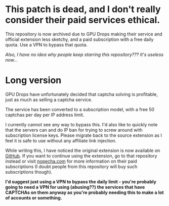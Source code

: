# This patch is dead, and I don't really consider their paid services ethical.

This repository is now archived due to GPU Drops making their service and official extension less sketchy, and a paid subscription with a free daily quota. Use a VPN to bypass that quota.

_Also, I have no idea why people keep starring this repository??? It's useless now..._

# Long version

GPU Drops have unfortunately decided that captcha solving is profitable, just as much as selling a captcha service.

The service has been converted to a subscription model, with a free 50 captchas per day per IP address limit.

I currently cannot see any way to bypass this. I'd also like to quickly note that the servers can and do IP ban for trying to screw around with subscription license keys. Please migrate back to the source extension as I feel it is safe to use without any affiliate link injection.

While writing this, I have noticed the original extension is now available on [GitHub](https://github.com/NopeCHALLC/nopecha-extension). If you want to continue using the extension, go to that repository instead or visit [nopecha.com](https://nopecha.com/) for more information on their paid subscriptions (I doubt people from this repository will buy such subscriptions though).

**I'd suggest just using a VPN to bypass the daily limit - you're probably going to need a VPN for using (abusing??) the services that have CAPTCHAs on them anyway as you're probably needing this to make a lot of accounts or something.**
